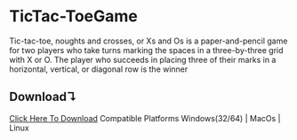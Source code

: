 # TicTac-ToeGame
Tic-tac-toe, 
noughts and crosses, or Xs and Os is a paper-and-pencil game for two players who take turns marking the spaces in a three-by-three grid with X or O. The player who succeeds in placing three of their marks in a horizontal, vertical, or diagonal row is the winner

## Download↴
[Click Here To Download]( https://github.com/ENG-CJ/TicTac-ToeGame/blob/main/Application/TicTac-Toe%20v2.0-1.0.0-amd64.msi)
Compatible Platforms
Windows(32/64) | MacOs | Linux
